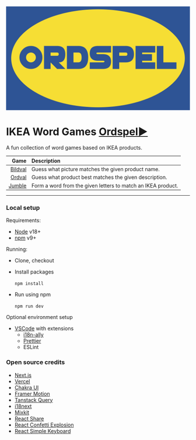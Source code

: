 [![IKEA Word Games](/public/assets/cover.jpg)](https://ikeawordgames.com)

# IKEA Word Games [Ordspel▶️](https://ikeawordgames.com)

A fun collection of word games based on IKEA products.

| Game | Description |
|-----:|:------------|
| [Bildval](https://ikeawordgames.com/bildval) | Guess what picture matches the given product name. |
| [Ordval](https://ikeawordgames.com/ordval) | Guess what product best matches the given description. |
| [Jumble](https://ikeawordgames.com/jumble) | Form a word from the given letters to match an IKEA product. |

--------

### Local setup

Requirements:

- [Node](https://nodejs.org/en) v18+
- [npm](https://docs.npmjs.com/downloading-and-installing-node-js-and-npm) v9+

Running:

- Clone, checkout
- Install packages

	`npm install`

- Run using npm

	`npm run dev`

Optional environment setup

- [VSCode](https://code.visualstudio.com) with extensions
  - [i18n-ally](https://github.com/lokalise/i18n-ally)
  - [Prettier](https://github.com/prettier/prettier-vscode)
  - ESLint

### Open source credits

- [Next.js](https://nextjs.org)
- [Vercel](https://vercel.com)
- [Chakra UI](https://chakra-ui.com)
- [Framer Motion](https://www.framer.com/motion/)
- [Tanstack Query](https://tanstack.com/query/latest)
- [i18next](https://www.i18next.com)
- [Mixkit](https://mixkit.co/free-sound-effects/game/)
- [React Share](https://github.com/nygardk/react-share)
- [React Confetti Explosion](https://github.com/herrethan/react-confetti-explosion)
- [React Simple Keyboard](https://github.com/hodgef/react-simple-keyboard)